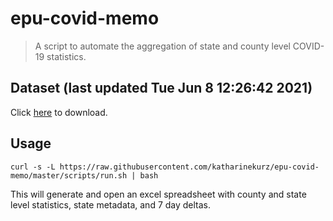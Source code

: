 # epu-covid-memo

> A script to automate the aggregation of state and county level COVID-19 statistics.

<!-- tmpl start -->

## Dataset (last updated Tue Jun  8 12:26:42 2021)

Click [here](https://covid-artifacts.s3.amazonaws.com/records/2021-6-8-122642-covid_artifact.xls) to download.

<!-- tmpl end -->

## Usage

```
curl -s -L https://raw.githubusercontent.com/katharinekurz/epu-covid-memo/master/scripts/run.sh | bash
```

This will generate and open an excel spreadsheet with county and state level statistics, state metadata, and 7 day deltas.